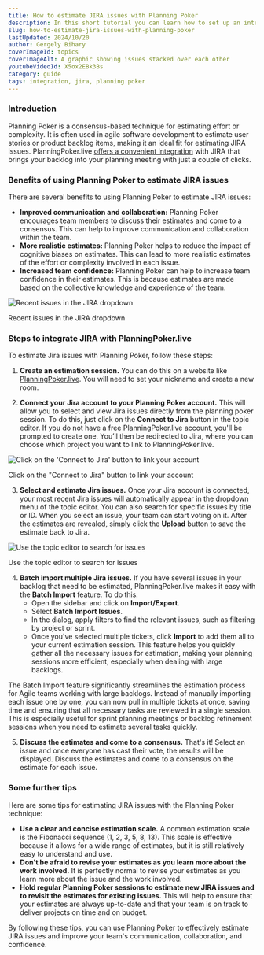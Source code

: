 ```yaml
---
title: How to estimate JIRA issues with Planning Poker
description: In this short tutorial you can learn how to set up an integration with JIRA in PlanningPoker.live and estimate tickets with ease
slug: how-to-estimate-jira-issues-with-planning-poker
lastUpdated: 2024/10/20
author: Gergely Bihary
coverImageId: topics
coverImageAlt: A graphic showing issues stacked over each other
youtubeVideoId: X5ox2EBk3Bs
category: guide
tags: integration, jira, planning poker
---
```


### Introduction

Planning Poker is a consensus-based technique for estimating effort or complexity. It is often used in agile software development to estimate user stories or product backlog items, making it an ideal fit for estimating JIRA issues. PlanningPoker.live [offers a convenient integration](https://planningpoker.live/integrations/jira) with JIRA that brings your backlog into your planning meeting with just a couple of clicks.

### Benefits of using Planning Poker to estimate JIRA issues

There are several benefits to using Planning Poker to estimate JIRA issues:

- **Improved communication and collaboration:** Planning Poker encourages team members to discuss their estimates and come to a consensus. This can help to improve communication and collaboration within the team.
- **More realistic estimates:** Planning Poker helps to reduce the impact of cognitive biases on estimates. This can lead to more realistic estimates of the effort or complexity involved in each issue.
- **Increased team confidence:** Planning Poker can help to increase team confidence in their estimates. This is because estimates are made based on the collective knowledge and experience of the team.

<div class="image-container">
    <img alt="Recent issues in the JIRA dropdown" src="https://storage.googleapis.com/planning-poker-public-assets/assets/jira_history.png">
    <p>Recent issues in the JIRA dropdown</p>
</div>

### Steps to integrate JIRA with PlanningPoker.live

To estimate Jira issues with Planning Poker, follow these steps:

1. **Create an estimation session.** You can do this on a website like [PlanningPoker.live](https://planningpoker.live/create). You will need to set your nickname and create a new room.

2. **Connect your Jira account to your Planning Poker account.** This will allow you to select and view Jira issues directly from the planning poker session. To do this, just click on the **Connect to Jira** button in the topic editor. If you do not have a free PlanningPoker.live account, you'll be prompted to create one. You’ll then be redirected to Jira, where you can choose which project you want to link to PlanningPoker.live.

<div class="image-container">
    <img alt="Click on the 'Connect to Jira' button to link your account" src="https://storage.googleapis.com/planning-poker-public-assets/assets/jira_connect.png">
    <p>Click on the "Connect to Jira" button to link your account</p>
</div>

3. **Select and estimate Jira issues.** Once your Jira account is connected, your most recent Jira issues will automatically appear in the dropdown menu of the topic editor. You can also search for specific issues by title or ID. When you select an issue, your team can start voting on it. After the estimates are revealed, simply click the **Upload** button to save the estimate back to Jira.

<div class="image-container">
    <img alt="Use the topic editor to search for issues" src="https://storage.googleapis.com/planning-poker-public-assets/assets/jira_search.png">
    <p>Use the topic editor to search for issues</p>
</div>

4. **Batch import multiple Jira issues.** If you have several issues in your backlog that need to be estimated, PlanningPoker.live makes it easy with the **Batch Import** feature. To do this:
   - Open the sidebar and click on **Import/Export**.
   - Select **Batch Import Issues**.
   - In the dialog, apply filters to find the relevant issues, such as filtering by project or sprint.
   - Once you've selected multiple tickets, click **Import** to add them all to your current estimation session.
This feature helps you quickly gather all the necessary issues for estimation, making your planning sessions more efficient, especially when dealing with large backlogs.

The Batch Import feature significantly streamlines the estimation process for Agile teams working with large backlogs. Instead of manually importing each issue one by one, you can now pull in multiple tickets at once, saving time and ensuring that all necessary tasks are reviewed in a single session. This is especially useful for sprint planning meetings or backlog refinement sessions when you need to estimate several tasks quickly.

5. **Discuss the estimates and come to a consensus.** That's it! Select an issue and once everyone has cast their vote, the results will be displayed. Discuss the estimates and come to a consensus on the estimate for each issue.

### Some further tips

Here are some tips for estimating JIRA issues with the Planning Poker technique:

- **Use a clear and concise estimation scale.** A common estimation scale is the Fibonacci sequence (1, 2, 3, 5, 8, 13). This scale is effective because it allows for a wide range of estimates, but it is still relatively easy to understand and use.
- **Don't be afraid to revise your estimates as you learn more about the work involved.** It is perfectly normal to revise your estimates as you learn more about the issue and the work involved.
- **Hold regular Planning Poker sessions to estimate new JIRA issues and to revisit the estimates for existing issues.** This will help to ensure that your estimates are always up-to-date and that your team is on track to deliver projects on time and on budget.

By following these tips, you can use Planning Poker to effectively estimate JIRA issues and improve your team's communication, collaboration, and confidence.
